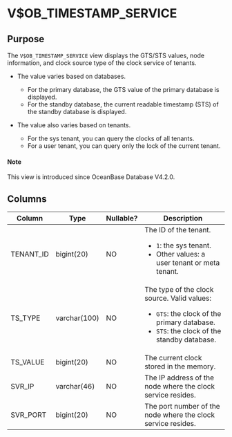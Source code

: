 # V$OB_TIMESTAMP_SERVICE

## Purpose

The `V$OB_TIMESTAMP_SERVICE` view displays the GTS/STS values, node information, and clock source type of the clock service of tenants. 

* The value varies based on databases.
   * For the primary database, the GTS value of the primary database is displayed. 
   * For the standby database, the current readable timestamp (STS) of the standby database is displayed. 

* The value also varies based on tenants.
   * For the sys tenant, you can query the clocks of all tenants. 
   * For a user tenant, you can query only the lock of the current tenant. 

<main id="notice" type='explain'>

  <h4>Note</h4>

  <p>This view is introduced since OceanBase Database V4.2.0. </p>

</main>

## Columns

| **Column** | **Type** | **Nullable?** | **Description** |
| --- | --- | --- | --- |
| TENANT_ID | bigint(20) | NO | The ID of the tenant. <ul><li>`1`: the sys tenant.  </li><li>Other values: a user tenant or meta tenant. </li></ul> |
| TS_TYPE | varchar(100) | NO | The type of the clock source. Valid values: <ul><li>`GTS`: the clock of the primary database.  </li><li>`STS`: the clock of the standby database. </li></ul> |
| TS_VALUE | bigint(20) | NO | The current clock stored in the memory. |
| SVR_IP | varchar(46) | NO | The IP address of the node where the clock service resides. |
| SVR_PORT | bigint(20) | NO | The port number of the node where the clock service resides. |

